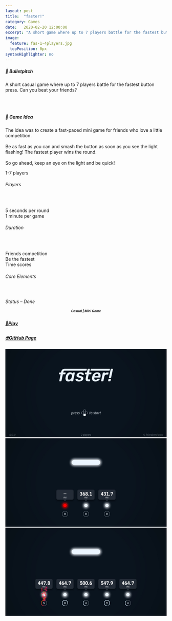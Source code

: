 ```yaml
---
layout: post
title:  "faster!"
category: Games
date:   2020-02-20 12:00:00
excerpt: "A short game where up to 7 players battle for the fastest button press."
image:
  feature: fas-1-4players.jpg
  topPosition: 0px
syntaxHighlighter: no
---
```


<div class="card-wrapper text paddings">
  <h5>🚀 Bulletpitch</h5>
  <p>A short casual game where up to 7 players battle for the fastest button press. Can you beat your friends?</p>

  <br>
  <br>

  <h5>💭 Game Idea</h5>
  <p>
    The idea was to create a fast-paced mini game for friends who love a little competition.
    <br>
    <br>
    Be as fast as you can and smash the button as soon as you see the light flashing! The fastest player wins the round.
    <br>
    <br>
    So go ahead, keep an eye on the light and be quick!
  </p>
</div>

<div class="card-wrapper info paddings">
  <p>
    1-7 players
  </p>
  <h6>Players</h6>
  <br>
  <p>
    5 seconds per round
    <br>
    1 minute per game
  </p>
  <h6>Duration</h6>
  <br>
  <p>
    Friends competition
    <br>
    Be the fastest
    <br>
    Time scores
  </p>
  <h6>Core Elements</h6>
  <br>
  <p>
    <div class="bar">
      <div class="bar progress" style="width: 100%;"></div>
    </div>
  </p>
  <h6 style="margin: -2px 0 0 0;">Status – Done</h6>
</div>

<div class="card-wrapper genre paddings" style="text-align: center;">
  <h5 style="font-size: 70%; line-height: 1rem;">Casual | Mini Game</h5>
</div>

<div class="button-wrapper">
  <div class="buttons">
    <a href="https://feierabend-crew.com/games/faster/index.html" target="_blank">
      <div class="play-button interaction">
        <h5 style="line-height: 1.4rem;">🤘Play</h5>
      </div>
    </a>
    <div class="gap"></div>
    <a href="https://github.com/thomas-theux/faster" target="_blank">
      <div class="git-button interaction">
        <h5 style="line-height: 1.3rem;">🤓GitHub Page</h5>
      </div>
    </a>
  </div>
</div>

<div class="card-wrapper picture">
  <a href="https://feierabend-crew.com/assets/images/games/fas/fas-2-title.jpg">
    <img src="assets/images/games/fas/fas-2-title.jpg" alt="Title screen">
  </a>
</div>

<div class="card-wrapper picture">
  <a href="https://feierabend-crew.com/assets/images/games/fas/fas-3-fail.jpg">
    <img src="assets/images/games/fas/fas-3-fail.jpg" alt="2 players fail">
  </a>
</div>

<div class="card-wrapper picture">
  <a href="https://feierabend-crew.com/assets/images/games/fas/fas-4-winner.jpg">
    <img src="assets/images/games/fas/fas-4-winner.jpg" alt="Player one wins the round">
  </a>
</div>